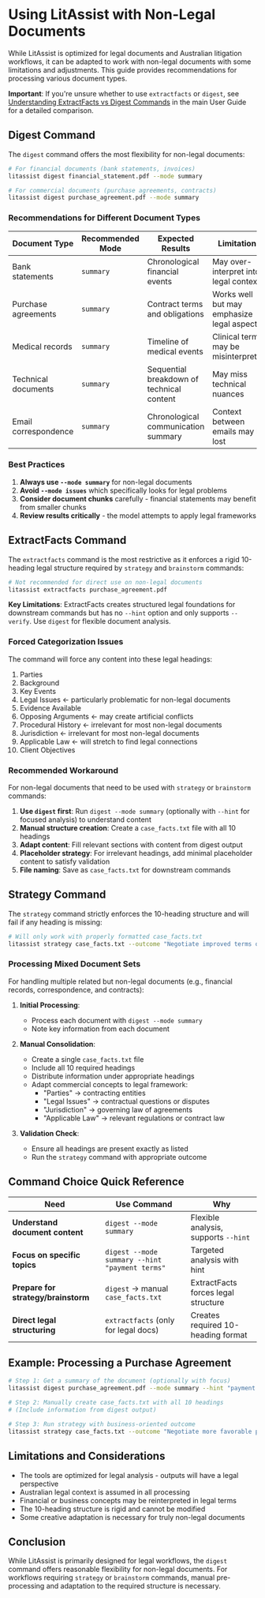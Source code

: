 # Using LitAssist with Non-Legal Documents

While LitAssist is optimized for legal documents and Australian litigation workflows, it can be adapted to work with non-legal documents with some limitations and adjustments. This guide provides recommendations for processing various document types.

**Important**: If you're unsure whether to use `extractfacts` or `digest`, see [Understanding ExtractFacts vs Digest Commands](LitAssist_User_Guide.md#understanding-extractfacts-vs-digest-commands) in the main User Guide for a detailed comparison.

## Digest Command

The `digest` command offers the most flexibility for non-legal documents:

```bash
# For financial documents (bank statements, invoices)
litassist digest financial_statement.pdf --mode summary

# For commercial documents (purchase agreements, contracts)
litassist digest purchase_agreement.pdf --mode summary
```

### Recommendations for Different Document Types

| Document Type | Recommended Mode | Expected Results | Limitations |
|---------------|------------------|------------------|-------------|
| Bank statements | `summary` | Chronological financial events | May over-interpret into legal contexts |
| Purchase agreements | `summary` | Contract terms and obligations | Works well but may emphasize legal aspects |
| Medical records | `summary` | Timeline of medical events | Clinical terms may be misinterpreted |
| Technical documents | `summary` | Sequential breakdown of technical content | May miss technical nuances |
| Email correspondence | `summary` | Chronological communication summary | Context between emails may be lost |

### Best Practices

1. **Always use `--mode summary`** for non-legal documents
2. **Avoid `--mode issues`** which specifically looks for legal problems
3. **Consider document chunks** carefully - financial statements may benefit from smaller chunks
4. **Review results critically** - the model attempts to apply legal frameworks

## ExtractFacts Command

The `extractfacts` command is the most restrictive as it enforces a rigid 10-heading legal structure required by `strategy` and `brainstorm` commands:

```bash
# Not recommended for direct use on non-legal documents
litassist extractfacts purchase_agreement.pdf
```

**Key Limitations**: ExtractFacts creates structured legal foundations for downstream commands but has no `--hint` option and only supports `--verify`. Use `digest` for flexible document analysis.

### Forced Categorization Issues

The command will force any content into these legal headings:
1. Parties
2. Background
3. Key Events
4. Legal Issues ← particularly problematic for non-legal documents
5. Evidence Available
6. Opposing Arguments ← may create artificial conflicts
7. Procedural History ← irrelevant for most non-legal documents
8. Jurisdiction ← irrelevant for most non-legal documents
9. Applicable Law ← will stretch to find legal connections
10. Client Objectives

### Recommended Workaround

For non-legal documents that need to be used with `strategy` or `brainstorm` commands:

1. **Use `digest` first**: Run `digest --mode summary` (optionally with `--hint` for focused analysis) to understand content
2. **Manual structure creation**: Create a `case_facts.txt` file with all 10 headings
3. **Adapt content**: Fill relevant sections with content from digest output
4. **Placeholder strategy**: For irrelevant headings, add minimal placeholder content to satisfy validation
5. **File naming**: Save as `case_facts.txt` for downstream commands

## Strategy Command

The `strategy` command strictly enforces the 10-heading structure and will fail if any heading is missing:

```bash
# Will only work with properly formatted case_facts.txt
litassist strategy case_facts.txt --outcome "Negotiate improved terms on purchase agreement"
```

### Processing Mixed Document Sets

For handling multiple related but non-legal documents (e.g., financial records, correspondence, and contracts):

1. **Initial Processing**:
   - Process each document with `digest --mode summary`
   - Note key information from each document

2. **Manual Consolidation**:
   - Create a single `case_facts.txt` file
   - Include all 10 required headings
   - Distribute information under appropriate headings
   - Adapt commercial concepts to legal framework:
     - "Parties" → contracting entities
     - "Legal Issues" → contractual questions or disputes
     - "Jurisdiction" → governing law of agreements
     - "Applicable Law" → relevant regulations or contract law

3. **Validation Check**:
   - Ensure all headings are present exactly as listed
   - Run the `strategy` command with appropriate outcome

## Command Choice Quick Reference

| Need | Use Command | Why |
|------|-------------|-----|
| **Understand document content** | `digest --mode summary` | Flexible analysis, supports `--hint` |
| **Focus on specific topics** | `digest --mode summary --hint "payment terms"` | Targeted analysis with hint |
| **Prepare for strategy/brainstorm** | `digest` → manual `case_facts.txt` | ExtractFacts forces legal structure |
| **Direct legal structuring** | `extractfacts` (only for legal docs) | Creates required 10-heading format |

## Example: Processing a Purchase Agreement

```bash
# Step 1: Get a summary of the document (optionally with focus)
litassist digest purchase_agreement.pdf --mode summary --hint "payment terms and obligations"

# Step 2: Manually create case_facts.txt with all 10 headings
# (Include information from digest output)

# Step 3: Run strategy with business-oriented outcome
litassist strategy case_facts.txt --outcome "Negotiate more favorable payment terms"
```

## Limitations and Considerations

- The tools are optimized for legal analysis - outputs will have a legal perspective
- Australian legal context is assumed in all processing
- Financial or business concepts may be reinterpreted in legal terms
- The 10-heading structure is rigid and cannot be modified
- Some creative adaptation is necessary for truly non-legal documents

## Conclusion

While LitAssist is primarily designed for legal workflows, the `digest` command offers reasonable flexibility for non-legal documents. For workflows requiring `strategy` or `brainstorm` commands, manual pre-processing and adaptation to the required structure is necessary.

